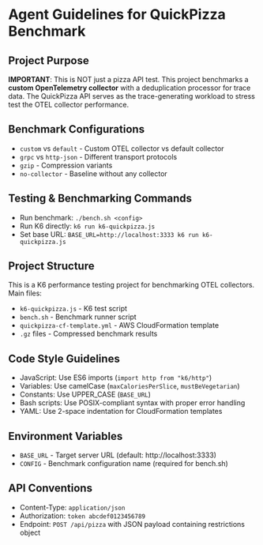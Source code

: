 # Agent Guidelines for QuickPizza Benchmark

## Project Purpose
**IMPORTANT**: This is NOT just a pizza API test. This project benchmarks a **custom OpenTelemetry collector** with a deduplication processor for trace data. The QuickPizza API serves as the trace-generating workload to stress test the OTEL collector performance.

## Benchmark Configurations
- `custom` vs `default` - Custom OTEL collector vs default collector
- `grpc` vs `http-json` - Different transport protocols  
- `gzip` - Compression variants
- `no-collector` - Baseline without any collector

## Testing & Benchmarking Commands
- Run benchmark: `./bench.sh <config>`
- Run K6 directly: `k6 run k6-quickpizza.js`
- Set base URL: `BASE_URL=http://localhost:3333 k6 run k6-quickpizza.js`

## Project Structure
This is a K6 performance testing project for benchmarking OTEL collectors. Main files:
- `k6-quickpizza.js` - K6 test script
- `bench.sh` - Benchmark runner script
- `quickpizza-cf-template.yml` - AWS CloudFormation template
- `.gz` files - Compressed benchmark results

## Code Style Guidelines
- JavaScript: Use ES6 imports (`import http from "k6/http"`)
- Variables: Use camelCase (`maxCaloriesPerSlice`, `mustBeVegetarian`)
- Constants: Use UPPER_CASE (`BASE_URL`)
- Bash scripts: Use POSIX-compliant syntax with proper error handling
- YAML: Use 2-space indentation for CloudFormation templates

## Environment Variables
- `BASE_URL` - Target server URL (default: http://localhost:3333)
- `CONFIG` - Benchmark configuration name (required for bench.sh)

## API Conventions
- Content-Type: `application/json`
- Authorization: `token abcdef0123456789`
- Endpoint: `POST /api/pizza` with JSON payload containing restrictions object
